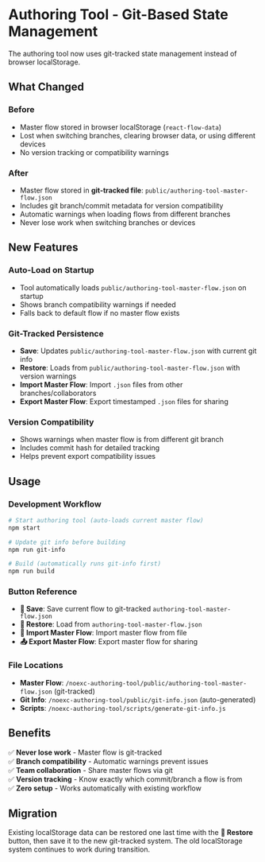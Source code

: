 # Authoring Tool - Git-Based State Management

The authoring tool now uses git-tracked state management instead of browser localStorage.

## What Changed

### Before
- Master flow stored in browser localStorage (`react-flow-data`)
- Lost when switching branches, clearing browser data, or using different devices
- No version tracking or compatibility warnings

### After  
- Master flow stored in **git-tracked file**: `public/authoring-tool-master-flow.json`
- Includes git branch/commit metadata for version compatibility
- Automatic warnings when loading flows from different branches
- Never lose work when switching branches or devices

## New Features

### Auto-Load on Startup
- Tool automatically loads `public/authoring-tool-master-flow.json` on startup
- Shows branch compatibility warnings if needed
- Falls back to default flow if no master flow exists

### Git-Tracked Persistence
- **Save**: Updates `public/authoring-tool-master-flow.json` with current git info
- **Restore**: Loads from `public/authoring-tool-master-flow.json` with version warnings
- **Import Master Flow**: Import `.json` files from other branches/collaborators  
- **Export Master Flow**: Export timestamped `.json` files for sharing

### Version Compatibility
- Shows warnings when master flow is from different git branch
- Includes commit hash for detailed tracking
- Helps prevent export compatibility issues

## Usage

### Development Workflow
```bash
# Start authoring tool (auto-loads current master flow)
npm start

# Update git info before building
npm run git-info

# Build (automatically runs git-info first)  
npm run build
```

### Button Reference
- **💾 Save**: Save current flow to git-tracked `authoring-tool-master-flow.json`
- **📂 Restore**: Load from `authoring-tool-master-flow.json`  
- **📄 Import Master Flow**: Import master flow from file
- **📤 Export Master Flow**: Export master flow for sharing

### File Locations
- **Master Flow**: `/noexc-authoring-tool/public/authoring-tool-master-flow.json` (git-tracked)
- **Git Info**: `/noexc-authoring-tool/public/git-info.json` (auto-generated)
- **Scripts**: `/noexc-authoring-tool/scripts/generate-git-info.js`

## Benefits

✅ **Never lose work** - Master flow is git-tracked  
✅ **Branch compatibility** - Automatic warnings prevent issues  
✅ **Team collaboration** - Share master flows via git  
✅ **Version tracking** - Know exactly which commit/branch a flow is from  
✅ **Zero setup** - Works automatically with existing workflow

## Migration

Existing localStorage data can be restored one last time with the **📂 Restore** button, then save it to the new git-tracked system. The old localStorage system continues to work during transition.